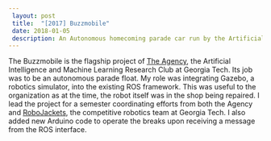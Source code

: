 ```yaml
---
 layout: post
 title:  "[2017] Buzzmobile"
 date: 2018-01-05 
 description: An Autonomous homecoming parade car run by the Artificial Intelligence Club at Georgia Tech
---
```


The Buzzmobile is the flagship project of <a href="https://gtagency.github.io">The Agency</a>, the Artificial      Intelligence and Machine Learning Research Club at Georgia Tech. Its job was to be an autonomous parade float. My  role was integrating Gazebo, a robotics simulator, into the existing ROS framework. This was useful to the         organization as at the time, the robot itself was in the shop being repaired. I lead the project for a semester    coordinating efforts from both the Agency and <a href="https://robojackets.org">RoboJackets</a>, the competitive   robotics team at Georgia Tech. I also added new Arduino code to operate the breaks upon receiving a message from   the ROS interface. 

<figure>
    <img src="{{ '/assets/img/buzzmobile.jpg' | prepend: site.baseurl }} " alt="">
</figure>
